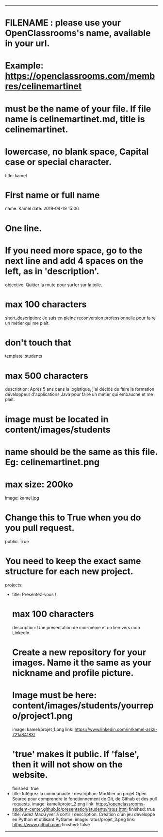 ---

# FILENAME : please use your OpenClassrooms's name, available in your url.
# Example: https://openclassrooms.com/membres/celinemartinet
# must be the name of your file. If file name is celinemartinet.md, title is celinemartinet.
# lowercase, no blank space, Capital case or special character.
title: kamel

# First name or full name
name: Kamel
date: 2019-04-19 15:06

# One line.
# If you need more space, go to the next line and add 4 spaces on the left, as in 'description'.
objective: Quitter la route pour surfer sur la toile.

# max 100 characters
short_description: Je suis en pleine reconversion professionnelle pour faire un métier qui me plaît.

# don't touch that
template: students

# max 500 characters
description:
    Après 5 ans dans la logistique, j'ai décidé de faire la formation développeur d'applications Java pour faire un métier qui embauche et me plaît.

# image must be located in content/images/students
# name should be the same as this file. Eg: celinemartinet.png
# max size: 200ko
image: kamel.jpg

# Change this to True when you do you pull request.
public: True

# You need to keep the exact same structure for each new project.
projects:
  - title: Présentez-vous !
    # max 100 characters
    description: Une présentation de moi-même et un lien vers mon LinkedIn.
    # Create a new repository for your images. Name it the same as your nickname and profile picture.
    # Image must be here: content/images/students/yourrepo/project1.png
    image: kamel/projet_1.png
    link: https://www.linkedin.com/in/kamel-azizi-721a84183/
    # 'true' makes it public. If 'false', then it will not show on the website.
    finished: true
  - title: Intégrez la communauté !
    description: Modifier un projet Open Source pour comprendre le fonctionnement de Git, de Github et des pull requests.
    image: kamel/projet_2.png
    link: https://openclassrooms-student-center.github.io/presentation/students/ratus.html
    finished: true
  - title: Aidez MacGyver à sortir !
    description: Création d’un jeu développé en Python et utilisant PyGame.
    image: ratus/projet_3.png
    link: https://www.github.com
    finished: false
---